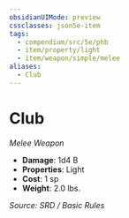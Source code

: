 ```yaml
---
obsidianUIMode: preview
cssclasses: json5e-item
tags:
  - compendium/src/5e/phb
  - item/property/light
  - item/weapon/simple/melee
aliases:
  - Club
---
```

# Club
*Melee Weapon*  

- **Damage**: 1d4 B
- **Properties**: Light
- **Cost**: 1 sp
- **Weight**: 2.0 lbs.

*Source: SRD / Basic Rules*